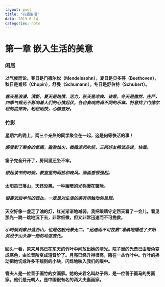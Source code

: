```yaml
---
layout: post
title: "有趣生活"
data: 2019-6-14
categories: note
---
```


# 第一章 嵌入生活的美意

### 闲居

#### 以气候而论，春日是门德尔松（Mendelssohn），夏日是贝多芬（Beethoven），秋日是肖邦（Chopin），舒曼（Schumann），冬日是舒伯特（Schubert）。

##### 春天是浪漫、清新，夏天是热情、活力，秋天是凉爽、诗意，冬天是傲然、庄严，四季气候无不影响着人们的心情起伏，各自奏响曲调不同的乐章。特意找了门德尔松的曲来听，轻松明快，心情甚好。

### 竹影

#### 星期六的晚上，两三个亲热的同学聚会在一起，这是何等快活的事！

##### 感受到了聚会的氛围，盈盈烛火，微微凉风吹抚，三两好友畅谈品读，快哉。

#### 窗子完全开开了，房间里还坐不牢。

##### 想起读书的时候，教室里的闷热和晚风。画面感很强烈。

#### 太阳虽已落山，天还没黑。一种幽暗的光弥漫在窗际。

##### 很喜欢后半句的表达，一定是对生活的美有所触动的呈现。

#### 天空好像一盏乏了油的灯，红光渐渐地减弱。我把眼睛守定西天看了一会儿，看见那光一跳一跳地沉下去，非常细微，但又非常迅速而不可挽救。

##### 小时候观察日落西山，也是这般光景无二。“迅速而不可挽救"准确地描述了夕阳沉没于山头那一刻的动态变化。

#### 回头一看，原来月亮已在东天的竹叶中间放出她的清光。院子里的光景已由暖色变成寒色，由长音阶变成短音阶了。月亮已经升得很高，隐在一丛竹叶中。竹叶的摇动把她切成许多不规则的小块，闪烁地映入我们的眼中。

#### 管夫人是一位善于画竹的女画家。她的夫君名叫赵子昂，是一位善于画马的男画家。他们是元朝人，是中国很有名的两大夫妻画家。

